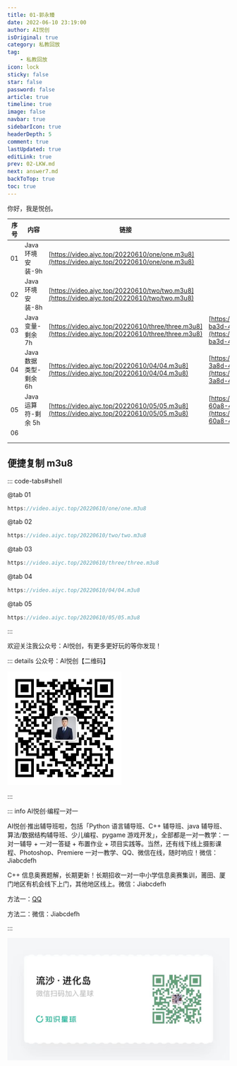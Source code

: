 ```yaml
---
title: 01-郭永臻
date: 2022-06-10 23:19:00
author: AI悦创
isOriginal: true
category: 私教回放
tag:
    - 私教回放
icon: lock
sticky: false
star: false
password: false
article: true
timeline: true
image: false
navbar: true
sidebarIcon: true
headerDepth: 5
comment: true
lastUpdated: true
editLink: true
prev: 02-LKW.md
next: answer7.md
backToTop: true
toc: true
---
```


你好，我是悦创。

| 序号 | 内容                  | 链接                                                         | 教案                                                         | 预习教案                                                     |
| ---- | --------------------- | ------------------------------------------------------------ | ------------------------------------------------------------ | ------------------------------------------------------------ |
| 01   | Java 环境安装-9h      | [https://video.aiyc.top/20220610/one/one.m3u8](https://video.aiyc.top/20220610/one/one.m3u8) |                                                              |                                                              |
| 02   | Java 环境安装-8h      | [https://video.aiyc.top/20220610/two/two.m3u8](https://video.aiyc.top/20220610/two/two.m3u8) |                                                              |                                                              |
| 03   | Java 变量-剩余 7h     | [https://video.aiyc.top/20220610/three/three.m3u8](https://video.aiyc.top/20220610/three/three.m3u8) | [https://www.yuque.com/docs/share/da8457d5-ba3d-4e67-91af-57b1d0e1418e?#](https://www.yuque.com/docs/share/da8457d5-ba3d-4e67-91af-57b1d0e1418e?#) |                                                              |
| 04   | Java 数据类型-剩余 6h | [https://video.aiyc.top/20220610/04/04.m3u8](https://video.aiyc.top/20220610/04/04.m3u8) | [https://www.yuque.com/docs/share/f48c224e-3a8d-4ecc-8e87-a59740ee7099?#](https://www.yuque.com/docs/share/f48c224e-3a8d-4ecc-8e87-a59740ee7099?#) | [https://www.yuque.com/docs/share/a99ec9c3-60a8-4ecb-8e38-cdef6663ec72?#](https://www.yuque.com/docs/share/a99ec9c3-60a8-4ecb-8e38-cdef6663ec72?#) |
| 05   | Java 运算符-剩余 5h   | [https://video.aiyc.top/20220610/05/05.m3u8](https://video.aiyc.top/20220610/05/05.m3u8) | [https://www.yuque.com/docs/share/a99ec9c3-60a8-4ecb-8e38-cdef6663ec72?#](https://www.yuque.com/docs/share/a99ec9c3-60a8-4ecb-8e38-cdef6663ec72?#) | [https://www.yuque.com/docs/share/dadd77cc-62d8-4e8a-8239-c2bf5186057f?#](https://www.yuque.com/docs/share/dadd77cc-62d8-4e8a-8239-c2bf5186057f?#) |
| 06   |                       |                                                              |                                                              |                                                              |
|      |                       |                                                              |                                                              |                                                              |
|      |                       |                                                              |                                                              |                                                              |



## 便捷复制 m3u8

::: code-tabs#shell

@tab 01

```java
https://video.aiyc.top/20220610/one/one.m3u8
```

@tab 02

```java
https://video.aiyc.top/20220610/two/two.m3u8
```

@tab 03

```java
https://video.aiyc.top/20220610/three/three.m3u8
```

@tab 04

```java
https://video.aiyc.top/20220610/04/04.m3u8
```

@tab 05

```java
https://video.aiyc.top/20220610/05/05.m3u8
```



:::

欢迎关注我公众号：AI悦创，有更多更好玩的等你发现！

::: details 公众号：AI悦创【二维码】

![](/gzh.jpg)

:::

::: info AI悦创·编程一对一

AI悦创·推出辅导班啦，包括「Python 语言辅导班、C++ 辅导班、java 辅导班、算法/数据结构辅导班、少儿编程、pygame 游戏开发」，全部都是一对一教学：一对一辅导 + 一对一答疑 + 布置作业 + 项目实践等。当然，还有线下线上摄影课程、Photoshop、Premiere 一对一教学、QQ、微信在线，随时响应！微信：Jiabcdefh

C++ 信息奥赛题解，长期更新！长期招收一对一中小学信息奥赛集训，莆田、厦门地区有机会线下上门，其他地区线上。微信：Jiabcdefh

方法一：[QQ](http://wpa.qq.com/msgrd?v=3&uin=1432803776&site=qq&menu=yes)

方法二：微信：Jiabcdefh

:::

![](/zsxq.jpg)













